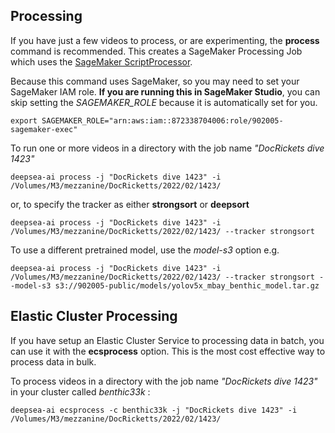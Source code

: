 ## Processing

If you have just a few videos to process, or are experimenting, the **process** command is recommended.
This creates a SageMaker Processing Job which uses the [SageMaker ScriptProcessor](https://docs.aws.amazon.com/sagemaker/latest/dg/processing-container-run-scripts.html).
 
Because this command uses SageMaker, so you may need to set your SageMaker IAM role. **If you are running this in SageMaker Studio**, you can skip setting the *SAGEMAKER_ROLE* because it is automatically set for you.

```
export SAGEMAKER_ROLE="arn:aws:iam::872338704006:role/902005-sagemaker-exec"
```



To run one or more videos in a directory with the job name *"DocRickets dive 1423"*  

```
deepsea-ai process -j "DocRickets dive 1423" -i /Volumes/M3/mezzanine/DocRicketts/2022/02/1423/ 
```

or, to specify the tracker as either **strongsort** or **deepsort**

```
deepsea-ai process -j "DocRickets dive 1423" -i /Volumes/M3/mezzanine/DocRicketts/2022/02/1423/ --tracker strongsort 
```

To use a different pretrained model, use the *model-s3* option e.g.

```
deepsea-ai process -j "DocRickets dive 1423" -i /Volumes/M3/mezzanine/DocRicketts/2022/02/1423/ --tracker strongsort --model-s3 s3://902005-public/models/yolov5x_mbay_benthic_model.tar.gz
```

## Elastic Cluster Processing 

If you have setup an Elastic Cluster Service to processing data in batch, you can use it with the **ecsprocess**
option. This is the most cost effective way to process data in bulk.

To process videos in a directory with the job name *"DocRickets dive 1423"* in your cluster called *benthic33k* : 

```
deepsea-ai ecsprocess -c benthic33k -j "DocRickets dive 1423" -i /Volumes/M3/mezzanine/DocRicketts/2022/02/1423/ 
```
